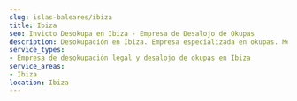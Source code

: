 ```yaml
---
slug: islas-baleares/ibiza
title: Ibiza
seo: Invicto Desokupa en Ibiza - Empresa de Desalojo de Okupas
description: Desokupación en Ibiza. Empresa especializada en okupas. Mediación legal y desalojo express. Presupuesto gratuito.
service_types:
- Empresa de desokupación legal y desalojo de okupas en Ibiza
service_areas:
- Ibiza
location: Ibiza
---
```

